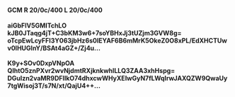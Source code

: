 #### GCM R 20/0c/400 L 20/0c/400
**aiGbFlV5GMITchLO**<br/>**kJB0JTaqg4jT+C3bKM3w6+7soYBHxJj3tUZjm3GVW8g=**<br/>**oTcpEwLcyFFI3Y063jbHz6s0lEYAF6B6mMrK5OkeZ0O8xPL/EdXHCTUwv0lHUGlnY/BSAt4aGZ+/Zj4u...**<br/><br/>
**K9y+SOv0DxpVNpOA**<br/>**QlhtO5znPXvr2wvNjdmtRXjknkwhILLQ3ZAA3xhHspg=**<br/>**DGulzn2vaMR9DFIlkO74dhxcwWHyXEIwGyN7fLWqIrwJAXQZW9QwaUy7tgWisoj3T/s7N/xt/QajU4++...**